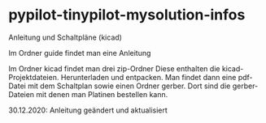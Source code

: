 # pypilot-tinypilot-mysolution-infos
 Anleitung und Schaltpläne (kicad)

Im Ordner guide findet man eine Anleitung

Im Ordner kicad findet man drei zip-Ordner
Diese enthalten die kicad-Projektdateien.
Herunterladen und entpacken.
Man findet dann eine pdf-Datei mit dem Schaltplan sowie einen Ordner gerber. Dort sind die gerber-Dateien mit denen man Platinen bestellen kann. 

30.12.2020: Anleitung geändert und aktualisiert
